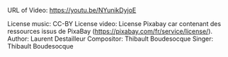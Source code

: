 URL of Video: https://youtu.be/NYunikDyjoE

License music: CC-BY
License video: License Pixabay car contenant des ressources issus de PixaBay (https://pixabay.com/fr/service/license/).
Author: Laurent Destailleur
Compositor: Thibault Boudesocque
Singer: Thibault Boudesocque
